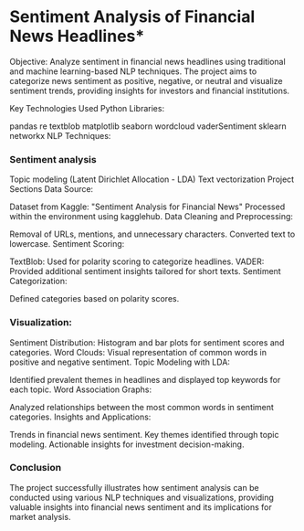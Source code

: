 # Sentiment Analysis of Financial News Headlines*

Objective: Analyze sentiment in financial news headlines using traditional and machine learning-based NLP techniques. The project aims to categorize news sentiment as positive, negative, or neutral and visualize sentiment trends, providing insights for investors and financial institutions.

Key Technologies Used
Python Libraries:

pandas
re
textblob
matplotlib
seaborn
wordcloud
vaderSentiment
sklearn
networkx
NLP Techniques:

### Sentiment analysis
Topic modeling (Latent Dirichlet Allocation - LDA)
Text vectorization
Project Sections
Data Source:

Dataset from Kaggle: "Sentiment Analysis for Financial News"
Processed within the environment using kagglehub.
Data Cleaning and Preprocessing:

Removal of URLs, mentions, and unnecessary characters.
Converted text to lowercase.
Sentiment Scoring:

TextBlob: Used for polarity scoring to categorize headlines.
VADER: Provided additional sentiment insights tailored for short texts.
Sentiment Categorization:

Defined categories based on polarity scores.

### Visualization:

Sentiment Distribution: Histogram and bar plots for sentiment scores and categories.
Word Clouds: Visual representation of common words in positive and negative sentiment.
Topic Modeling with LDA:

Identified prevalent themes in headlines and displayed top keywords for each topic.
Word Association Graphs:

Analyzed relationships between the most common words in sentiment categories.
Insights and Applications:

Trends in financial news sentiment.
Key themes identified through topic modeling.
Actionable insights for investment decision-making.

### Conclusion
The project successfully illustrates how sentiment analysis can be conducted using various NLP techniques and visualizations, providing valuable insights into financial news sentiment and its implications for market analysis.
